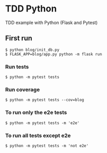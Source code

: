# TDD Python
TDD example with Python (Flask and Pytest)

## First run
```shell
$ python blog/init_db.py
$ FLASK_APP=blog/app.py python -m flask run
```

### Run tests
```shell
$ python -m pytest tests
```

### Run coverage
```shell
$ python -m pytest tests --cov=blog
```

### To run only the e2e tests
```shell
$ python -m pytest tests -m 'e2e'
```

### To run all tests except e2e
```shell
$ python -m pytest tests -m 'not e2e'
```